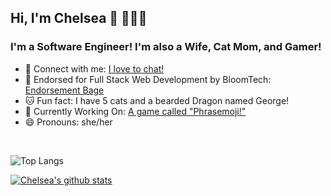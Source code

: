 ## Hi, I'm Chelsea 👋 👩🏻‍💻 
### I'm a Software Engineer! I'm also a Wife, Cat Mom, and Gamer!

- 🤝 Connect with me: [I love to chat!](https://www.linkedin.com/in/chelsea-wetzel/)
- 🏅  Endorsed for Full Stack Web Development by BloomTech: [Endorsement Bage](https://www.youracclaim.com/badges/31854378-f4f3-42a0-b942-427baac345ea?source=linked_in_profile)
- 🐱  Fun fact: I have 5 cats and a bearded Dragon named George!
- 🚧  Currently Working On: [A game called "Phrasemoji!"](https://github.com/chelsabeth/phrasemoji/tree/main)
- 😄  Pronouns: she/her
<br/> 

 ![Top Langs](https://github-readme-stats.vercel.app/api/top-langs/?username=chelsabeth&hide_progress=true&theme=dracula) 

[![Chelsea's github stats](https://github-readme-stats.vercel.app/api?username=chelsabeth&show_icons=true&theme=dracula&rank_icon=github&include_all_commits=true)](https://github.com/chelsabeth/github-readme-stats)
  
[twitter]: https://twitter.com/ChelsWetz
[linkedin]: https://www.linkedin.com/in/chelsea-wetzel/
